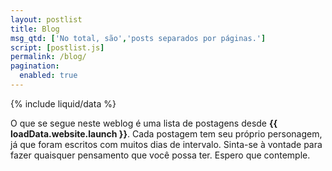 ```yaml
---
layout: postlist
title: Blog
msg_qtd: ['No total, são','posts separados por páginas.']
script: [postlist.js]
permalink: /blog/
pagination: 
  enabled: true
---
```


{% include liquid/data %}

O que se segue neste weblog é uma lista de postagens desde **{{ loadData.website.launch }}**. Cada postagem tem seu próprio personagem, já que foram escritos com muitos dias de intervalo. Sinta-se à vontade para fazer quaisquer pensamento que você possa ter. Espero que contemple.
